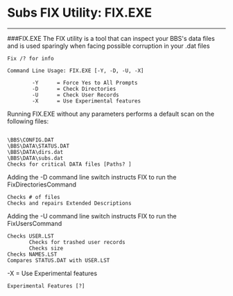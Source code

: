 # Subs FIX Utility: FIX.EXE
***

###FIX.EXE
The FIX utility is a tool that can inspect your BBS's data files and is used sparingly when facing possible corruption in your .dat files

```FIX
Fix /? for info

Command Line Usage: FIX.EXE [-Y, -D, -U, -X]

        -Y      = Force Yes to All Prompts
        -D      = Check Directories
        -U      = Check User Records
        -X      = Use Experimental features
```

Running FIX.EXE without any parameters performs a default scan on the following files:

```FIX

\BBS\CONFIG.DAT
\BBS\DATA\STATUS.DAT
\BBS\DATA\dirs.dat
\BBS\DATA\subs.dat
Checks for critical DATA files [Paths? ]
```

Adding the -D command line switch instructs FIX to run the FixDirectoriesCommand

```FIX-D
Checks # of files
Checks and repairs Extended Descriptions
```

Adding the -U command line switch instructs FIX to run the FixUsersCommand

```FIX-U
Checks USER.LST
       Checks for trashed user records
       Checks size
Checks NAMES.LST
Compares STATUS.DAT with USER.LST
```
-X      = Use Experimental features

```FIX-X
Experimental Features [?]

